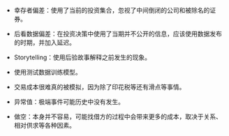 - 幸存者偏差：使用了当前的投资集合，忽视了中间倒闭的公司和被除名的证券。

- 后看数据偏差：在投资决策中使用了当期并不公开的信息，应该使用数据发布的时期，并加入延迟。

- Storytelling：使用后验故事解释之前发生的现象。

- 使用测试数据训练模型。

- 交易成本很难真的被模拟，因为除了印花税等还有滑点等事情。

- 异常值：极端事件可能历史中没有发生。

- 做空：本身并不容易，可能找借方的过程中会带来更多的成本，取决于关系、相对供求等各种因素。